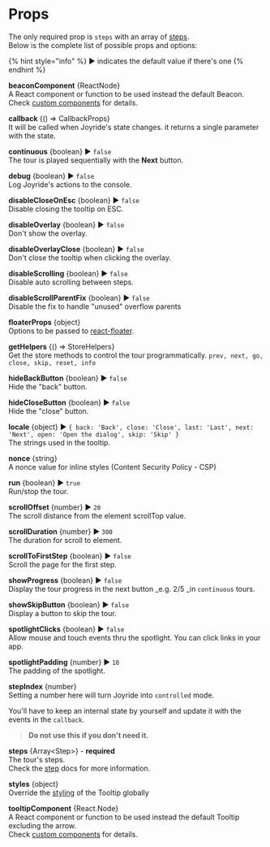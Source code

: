 # Props

The only required prop is `steps` with an array of [steps](step.md).  
Below is the complete list of possible props and options:

{% hint style="info" %}
▶︎ indicates the default value if there's one
{% endhint %}

**beaconComponent** {ReactNode}  
A React component or function to be used instead the default Beacon. Check [custom components](custom-components.md) for details.

**callback** {() => CallbackProps}  
It will be called when Joyride's state changes. it returns a single parameter with the state.

**continuous** {boolean} ▶︎ `false`  
The tour is played sequentially with the **Next** button.

**debug** {boolean} ▶︎ `false`  
Log Joyride's actions to the console.

**disableCloseOnEsc** {boolean} ▶︎ `false`  
Disable closing the tooltip on ESC.

**disableOverlay** {boolean} ▶︎ `false`  
Don't show the overlay.

**disableOverlayClose** {boolean} ▶︎ `false`  
Don't close the tooltip when clicking the overlay.

**disableScrolling** {boolean} ▶︎ `false`  
Disable auto scrolling between steps.

**disableScrollParentFix** {boolean} ▶︎ `false`  
Disable the fix to handle "unused" overflow parents

**floaterProps** {object}  
Options to be passed to [react-floater](https://github.com/gilbarbara/react-floater).

**getHelpers** {() => StoreHelpers}  
Get the store methods to control the tour programmatically. `prev, next, go, close, skip, reset, info`

**hideBackButton** {boolean} ▶︎ `false`  
Hide the "back" button.

**hideCloseButton** {boolean} ▶︎ `false`  
Hide the "close" button.

**locale** {object} ▶︎ `{ back: 'Back', close: 'Close', last: 'Last', next: 'Next', open: 'Open the dialog', skip: 'Skip' }`  
The strings used in the tooltip.

**nonce** {string}  
A nonce value for inline styles (Content Security Policy - CSP)

**run** {boolean} ▶︎ `true`  
Run/stop the tour.

**scrollOffset** {number} ▶︎ `20`  
The scroll distance from the element scrollTop value.

**scrollDuration** {number} ▶︎ `300`  
The duration for scroll to element.

**scrollToFirstStep** {boolean} ▶︎ `false`  
Scroll the page for the first step.

**showProgress** {boolean} ▶︎ `false`  
Display the tour progress in the next button \_e.g. 2/5 \_in `continuous` tours.

**showSkipButton** {boolean} ▶︎ `false`  
Display a button to skip the tour.

**spotlightClicks** {boolean} ▶︎ `false`  
Allow mouse and touch events thru the spotlight. You can click links in your app.

**spotlightPadding** {number} ▶︎ `10`  
The padding of the spotlight.

**stepIndex** {number}  
Setting a number here will turn Joyride into `controlled` mode.

You'll have to keep an internal state by yourself and update it with the events in the `callback`.

> **Do not use this if you don't need it.**

**steps** {Array&lt;Step&gt;} - **required**  
The tour's steps.  
Check the [step](step.md) docs for more information.

**styles** {object}  
Override the [styling](styling.md) of the Tooltip globally

**tooltipComponent** {React.Node}  
A React component or function to be used instead the default Tooltip excluding the arrow.  
Check [custom components](custom-components.md) for details.
